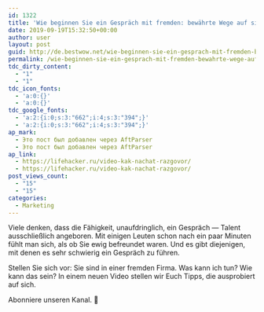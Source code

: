 ```yaml
---
id: 1322
title: 'Wie beginnen Sie ein Gespräch mit fremden: bewährte Wege auf sich'
date: 2019-09-19T15:32:50+00:00
author: user
layout: post
guid: http://de.bestwow.net/wie-beginnen-sie-ein-gesprach-mit-fremden-bewahrte-wege-auf-sich/
permalink: /wie-beginnen-sie-ein-gesprach-mit-fremden-bewahrte-wege-auf-sich/
tdc_dirty_content:
  - "1"
  - "1"
tdc_icon_fonts:
  - 'a:0:{}'
  - 'a:0:{}'
tdc_google_fonts:
  - 'a:2:{i:0;s:3:"662";i:4;s:3:"394";}'
  - 'a:2:{i:0;s:3:"662";i:4;s:3:"394";}'
ap_mark:
  - Это пост был добавлен через AftParser
  - Это пост был добавлен через AftParser
ap_link:
  - https://lifehacker.ru/video-kak-nachat-razgovor/
  - https://lifehacker.ru/video-kak-nachat-razgovor/
post_views_count:
  - "15"
  - "15"
categories:
  - Marketing
---
```

Viele denken, dass die Fähigkeit, unaufdringlich, ein Gespräch — Talent ausschließlich angeboren. Mit einigen Leuten schon nach ein paar Minuten fühlt man sich, als ob Sie ewig befreundet waren. Und es gibt diejenigen, mit denen es sehr schwierig ein Gespräch zu führen.

Stellen Sie sich vor: Sie sind in einer fremden Firma. Was kann ich tun? Wie kann das sein? In einem neuen Video stellen wir Euch Tipps, die ausprobiert auf sich.</p> 

Abonniere unseren Kanal. 🤗